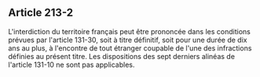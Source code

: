 Article 213-2
----
L'interdiction du territoire français peut être prononcée dans les conditions
prévues par l'article 131-30, soit à titre définitif, soit pour une durée de dix
ans au plus, à l'encontre de tout étranger coupable de l'une des infractions
définies au présent titre. Les dispositions des sept derniers alinéas de
l'article 131-10 ne sont pas applicables.
